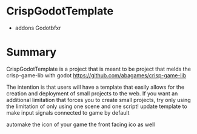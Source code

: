 # CrispGodotTemplate

- addons Godotbfxr


# Summary 
CrispGodotTemplate is a project that is meant to be project that melds the crisp-game-lib with godot https://github.com/abagames/crisp-game-lib

The intention is that users will have a template that easily allows for the creation and deployment of small projects to the web. If you want an additional limitation that forces you to create small projects, try only using the limitation of only using one scene and one script!
 update template to make input signals connected to game by default

automake the icon of your game the front facing ico as well
